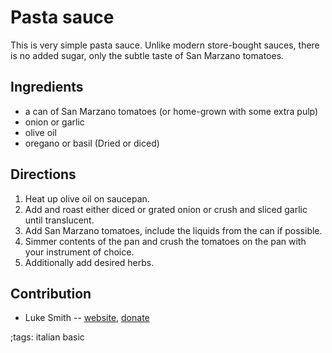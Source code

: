 # Pasta sauce

This is very simple pasta sauce.
Unlike modern store-bought sauces, there is no added sugar, only the subtle taste of San Marzano tomatoes.

## Ingredients

- a can of San Marzano tomatoes (or home-grown with some extra pulp)
- onion or garlic
- olive oil
- oregano or basil (Dried or diced)

## Directions

1. Heat up olive oil on saucepan.
2. Add and roast either diced or grated onion or crush and sliced garlic until translucent.
3. Add San Marzano tomatoes, include the liquids from the can if possible.
4. Simmer contents of the pan and crush the tomatoes on the pan with your instrument of choice.
5. Additionally add desired herbs.

## Contribution

- Luke Smith -- [website](https://lukesmith.xyz), [donate](https://lukesmith.xyz/donate)

;tags: italian basic
